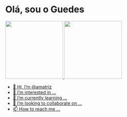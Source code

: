 <h1>Olá, sou o Guedes</h1>

 <a href="https://github.com/amatriz">
  <img height="180em" src="https://github-readme-stats.vercel.app/api?username=amatriz&show_icons=true&theme=dracula&include_all_commits=true&count_private=true"/>
  <img height="180em" src="https://github-readme-stats.vercel.app/api/top-langs/?username=amatriz&layout=compact&langs_count=7&theme=dracula"/>
</div>

- 👋 Hi, I’m @amatriz
- 👀 I’m interested in ...
- 🌱 I’m currently learning ...
- 💞️ I’m looking to collaborate on ...
- 📫 How to reach me ...

<!---
amatriz/amatriz is a ✨ special ✨ repository because its `README.md` (this file) appears on your GitHub profile.
You can click the Preview link to take a look at your changes.
--->
